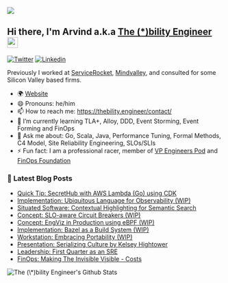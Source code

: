 <img src="https://thebility.engineer/images/about-me.jpg">

## Hi there, I'm Arvind a.k.a [The (\*)bility Engineer](https://thebility.engineer) <img src="https://media.giphy.com/media/hvRJCLFzcasrR4ia7z/giphy.gif" width="25px">

[![Twitter](https://img.shields.io/twitter/follow/rvine_naidu?style=social)](https://twitter.com/rvine_naidu)
[![Linkedin](https://img.shields.io/badge/-Arvind%20Naidu-blue?style=flat-square&logo=Linkedin&logoColor=white&link=https://www.linkedin.com/in/naiduarvind/)](https://www.linkedin.com/in/naiduarvind/)

Previously I worked at [ServiceRocket](https://servicerocket.com), [Mindvalley](https://mindvalley.com), and consulted for some Silicon Valley based firms.

- 🌍 [Website](https://thebility.engineer)
- 😄 Pronouns: he/him
- 📫 How to reach me: https://thebility.engineer/contact/
- 🌱 I’m currently learning TLA+, Alloy, DDD, Event Storming, Event Forming and FinOps
- 💬 Ask me about: Go, Scala, Java, Performance Tuning, Formal Methods, C4 Model, Site Reliability Engineering, SLOs/SLIs
- ⚡ Fun fact: I am a professional racer, member of [VP Engineers Pod](https://www.downleft.com/vpeng-leaders/) and [FinOps Foundation](https://www.finops.org/)

### 📝 Latest Blog Posts

<!-- BLOG:START -->
- [Quick Tip: SecretHub with AWS Lambda (Go) using CDK](https://thebility.engineer/posts/quick-tip-secrethub-with-aws-lambda-go-using-cdk/)
- [Implementation: Ubiquitous Language for Observability (WIP)](https://thebility.engineer/posts/implementation-ubiquitous-language-for-observability-wip/)
- [Situated Software: Contextual Highlighting for Semantic Search](https://thebility.engineer/posts/situated-software-contextual-highlighting-for-semantic-search/)
- [Concept: SLO-aware Circuit Breakers (WIP)](https://thebility.engineer/posts/concept-slo-aware-circuit-breakers-wip/)
- [Concept: EngViz in Production using eBPF (WIP)](https://thebility.engineer/posts/concept-engviz-in-production-using-ebpf/)
- [Implementation: Bazel as a Build System (WIP)](https://thebility.engineer/posts/implementation-bazel-as-build-system/)
- [Workstation: Embracing Portability (WIP)](https://thebility.engineer/posts/workstation-embracing-portability-wip/)
- [Presentation: Serializing Culture by Kelsey Hightower](https://thebility.engineer/posts/presentation-serializing-culture-into-continuous-delivery-by-kelsey-hightower/)
- [Leadership: First Quarter as an SRE](https://thebility.engineer/posts/first-quarter-as-an-sre/)
- [FinOps: Making The Invisible Visible - Costs](https://thebility.engineer/posts/making-the-invisible-visible-costs/)
<!-- BLOG:END -->

<img align="center" alt="The (\*)bility Engineer's Github Stats" src="https://github-readme-stats.vercel.app/api?username=naiduarvind&show_icons=true&hide_border=true" />

